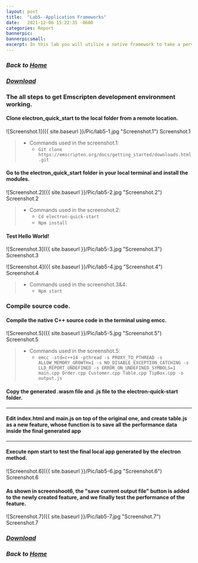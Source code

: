 ```yaml
---
layout: post
title:  "Lab5--Application Frameworks"
date:   2021-12-06 15:22:35 -0600
categories: Report
bannerpic:
bannerpicsmall:
excerpt: In this lab you will utilize a native framework to take a pervious lab and convert into a native application.
---
```


### ***Back to [Home](/)***

### ***[Download](https://github.com/Yvonhu/repo/tree/main/Lab5)***

### The all steps to get Emscripten development environment working.

#### Clone electron_quick_start to the local folder from a remote location.

![Screenshot.1]({{ site.baseurl }}/Pic/lab5-1.jpg "Screenshot.1")
Screenshot.1
> - Commands used in the screenshot.1:
>   - `Git clone https://emscripten.org/docs/getting_started/downloads.html.git`

#### Go to the electron_quick_start folder in your local terminal and install the modules.

![Screenshot.2]({{ site.baseurl }}/Pic/lab5-2.jpg "Screenshot.2")
Screenshot.2
> - Commands used in the screenshot.2:
>   - `Cd electron-quick-start`
>   - `Npm install`

#### Test Hello World!

![Screenshot.3]({{ site.baseurl }}/Pic/lab5-3.jpg "Screenshot.3")
Screenshot.3

![Screenshot.4]({{ site.baseurl }}/Pic/lab5-4.jpg "Screenshot.4")
Screenshot.4
> - Commands used in the screenshot.3&4:
>   - `Npm start`

### Compile source code.
#### Compile the native C++ source code in the terminal using emcc.

![Screenshot.5]({{ site.baseurl }}/Pic/lab5-5.jpg "Screenshot.5")
Screenshot.5
> - Commands used in the screenshot.5:
>     - `emcc -std=c++14 -pthread -s PROXY_TO_PTHREAD -s ALLOW_MEMORY_GROWTH=1 -s NO_DISABLE_EXCEPTION_CATCHING -s LLD_REPORT_UNDEFINED -s ERROR_ON_UNDEFINED_SYMBOLS=1 main.cpp Order.cpp Customer.cpp Table.cpp TipBox.cpp -o output.js`

#### Copy the generated .wasm file and .js file to the electron-quick-start folder.
---
#### Edit index.html and main.js on top of the original one, and create table.js as a new feature, whose function is to save all the performance data inside the final generated app
---
#### Execute npm start to test the final local app generated by the electron method.

![Screenshot.6]({{ site.baseurl }}/Pic/lab5-6.jpg "Screenshot.6")
Screenshot.6

#### As shown in screenshoot6, the "save current output file" button is added to the newly created feature, and we finally test the performance of the feature.

![Screenshot.7]({{ site.baseurl }}/Pic/lab5-7.jpg "Screenshot.7")
Screenshot.7

### ***[Download](https://github.com/Yvonhu/repo/tree/main/Lab5)***

### ***Back to [Home](/)***
